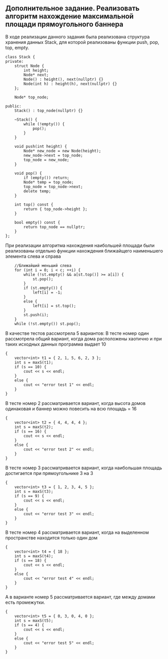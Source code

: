 ## Дополнительное задание. Реализовать алгоритм нахождение максимальной площади прямоугольного баннера
В ходе реализации данного задания была реализована структура хранения данных Stack, для которой реализованы функции push, pop, top, empty.
```с++
class Stack {
private:
    struct Node {
        int height;
        Node* next;
        Node() : height(), next(nullptr) {}
        Node(int h) : height(h), next(nullptr) {}
    };

    Node* top_node;

public:
    Stack() : top_node(nullptr) {}

    ~Stack() {
        while (!empty()) {
            pop();
        }
    }

    void push(int height) {
        Node* new_node = new Node(height);
        new_node->next = top_node;
        top_node = new_node;
    }

    void pop() {
        if (empty()) return;
        Node* temp = top_node;
        top_node = top_node->next;
        delete temp;
    }

    int top() const {
        return { top_node->height };
    }

    bool empty() const {
        return top_node == nullptr;
    }
};
```
При реализации алгоритма нахождения наибольшей площади были реализованы отдельно функции нахождения ближайщего наименьшего элемента слева и справа
```с++
    //Ближайший меньший слева
    for (int i = 0; i < c; ++i) {
        while (!st.empty() && a[st.top()] >= a[i]) {
            st.pop();
        }
        if (st.empty()) {
            left[i] = -1;
        }
        else {
            left[i] = st.top();
        }
        st.push(i);
    }
    while (!st.empty()) st.pop();
```
В качестве тестов рассмотрела 5 вариантов:
В тесте номер один рассмотрела общий вариант, когда дома расположены хаотично и при таких исходных данных программа выдает 10
```с++
{
    vector<int> t1 = { 2, 1, 5, 6, 2, 3 };
    int s = maxS(t1);
    if (s == 10) {
        cout << s << endl;
    }
    else {
        cout << "error test 1" << endl;
    }
}
```
В тесте номер 2 рассматривается вариант, когда высота домов одинаковая и баннер можно повесить на всю площадь = 16
```с++
{
    vector<int> t2 = { 4, 4, 4, 4 };
    int s = maxS(t2);
    if (s == 16) {
        cout << s << endl;
    }
    else {
        cout << "error test 2" << endl;
    }
}
```
В тесте номер 3 рассматривается вариант, когда наибольшая площадь достигается при прямоугольнике 3 на 3
```с++
{
    vector<int> t3 = { 1, 2, 3, 4, 5 };
    int s = maxS(t3);
    if (s == 9) {
        cout << s << endl;
    }
    else {
        cout << "error test 3" << endl;
    }
}
```
В тесте номер 4 рассматривается вариант, когда на выделенном пространстве находится только один дом  
```с++
{
    vector<int> t4 = { 18 };
    int s = maxS(t4);
    if (s == 18) {
        cout << s << endl;
    }
    else {
        cout << "error test 4" << endl;
    }
}
```
А в варианте номер 5 рассматривается вариант, где между домами есть промежутки. 
```с++
{
    vector<int> t5 = { 0, 3, 0, 4, 0 };
    int s = maxS(t5);
    if (s == 4) {
        cout << s << endl;
    }
    else {
        cout << "error test 5" << endl;
    }
}
```
